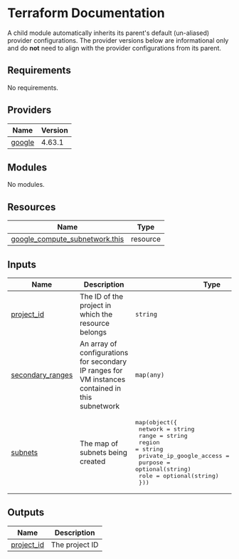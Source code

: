 # Terraform Documentation

A child module automatically inherits its parent's default (un-aliased) provider configurations. The provider versions below are informational only and do **not** need to align with the provider configurations from its parent.

<!-- BEGINNING OF PRE-COMMIT-TERRAFORM DOCS HOOK -->
## Requirements

No requirements.

## Providers

| Name | Version |
|------|---------|
| <a name="provider_google"></a> [google](#provider\_google) | 4.63.1 |

## Modules

No modules.

## Resources

| Name | Type |
|------|------|
| [google_compute_subnetwork.this](https://registry.terraform.io/providers/hashicorp/google/latest/docs/resources/compute_subnetwork) | resource |

## Inputs

| Name | Description | Type | Default | Required |
|------|-------------|------|---------|:--------:|
| <a name="input_project_id"></a> [project\_id](#input\_project\_id) | The ID of the project in which the resource belongs | `string` | n/a | yes |
| <a name="input_secondary_ranges"></a> [secondary\_ranges](#input\_secondary\_ranges) | An array of configurations for secondary IP ranges for VM instances contained in this subnetwork | `map(any)` | `{}` | no |
| <a name="input_subnets"></a> [subnets](#input\_subnets) | The map of subnets being created | <pre>map(object({<br>    network                  = string<br>    range                    = string<br>    region                   = string<br>    private_ip_google_access = optional(string)<br>    purpose                  = optional(string)<br>    role                     = optional(string)<br>  }))</pre> | n/a | yes |

## Outputs

| Name | Description |
|------|-------------|
| <a name="output_project_id"></a> [project\_id](#output\_project\_id) | The project ID |
<!-- END OF PRE-COMMIT-TERRAFORM DOCS HOOK -->
